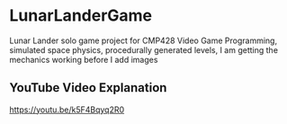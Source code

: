 # LunarLanderGame
Lunar Lander solo game project for CMP428 Video Game Programming, simulated space physics, procedurally generated levels, I am getting the mechanics working before I add images
## YouTube Video Explanation
https://youtu.be/k5F4Bqyq2R0
